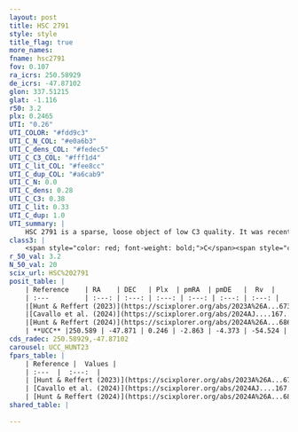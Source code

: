 ```yaml
---
layout: post
title: HSC 2791
style: style
title_flag: true
more_names: 
fname: hsc2791
fov: 0.107
ra_icrs: 250.58929
de_icrs: -47.87102
glon: 337.51215
glat: -1.116
r50: 3.2
plx: 0.2465
UTI: "0.26"
UTI_COLOR: "#fdd9c3"
UTI_C_N_COL: "#e0a6b3"
UTI_C_dens_COL: "#fedec5"
UTI_C_C3_COL: "#fff1d4"
UTI_C_lit_COL: "#fee8cc"
UTI_C_dup_COL: "#a6cab9"
UTI_C_N: 0.0
UTI_C_dens: 0.28
UTI_C_C3: 0.38
UTI_C_lit: 0.33
UTI_C_dup: 1.0
UTI_summary: |
    HSC 2791 is a sparse, loose object of low C3 quality. It was recently reported in the literature.<br><br><span style="color: #99180f; font-weight: bold;">Warning: </span>contains less than 25 stars with <i>P>0.5</i> estimated.
class3: |
    <span style="color: red; font-weight: bold;">C</span><span style="color: #FFC300; font-weight: bold;">B</span>
r_50_val: 3.2
N_50_val: 20
scix_url: HSC%202791
posit_table: |
    | Reference    | RA    | DEC   | Plx  | pmRA  | pmDE   |  Rv  |
    | :---         | :---: | :---: | :---: | :---: | :---: | :---: |
    |[Hunt & Reffert (2023)](https://scixplorer.org/abs/2023A%26A...673A.114H) | 250.581 | -47.884 | 0.259 | -2.845 | -4.347 | 49.657 |
    |[Cavallo et al. (2024)](https://scixplorer.org/abs/2024AJ....167...12C) | 250.586 | -47.873 | 0.259 | -- | -- | -- |
    |[Hunt & Reffert (2024)](https://scixplorer.org/abs/2024A%26A...686A..42H) | 250.581 | -47.884 | 0.259 | -2.845 | -4.347 | 49.657 |
    | **UCC** |250.589 | -47.871 | 0.246 | -2.863 | -4.373 | -54.524 | 
cds_radec: 250.58929,-47.87102
carousel: UCC_HUNT23
fpars_table: |
    | Reference |  Values |
    | :---  |  :---:  |
    | [Hunt & Reffert (2023)](https://scixplorer.org/abs/2023A%26A...673A.114H) | `AV50=3.999, diffAV50=2.104, MOD50=12.791, logAge50=7.992` |
    | [Cavallo et al. (2024)](https://scixplorer.org/abs/2024AJ....167...12C) | `AV50=3.9, dMod50=13.36, logAge50=8.0, [Fe/H]50=-0.2` |
    | [Hunt & Reffert (2024)](https://scixplorer.org/abs/2024A%26A...686A..42H) | `MassJ=385.103` |
shared_table: |
    
---
```

